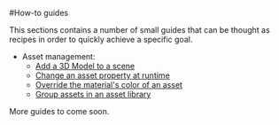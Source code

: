 #How-to guides

This sections contains a number of small guides that can be thought as recipes in order to quickly achieve a specific goal.

- Asset management:
    - [Add a 3D Model to a scene](./add-a-3d-model.md)
    - [Change an asset property at runtime](./move-an-asset-at-runtime.md)
    - [Override the material's color of an asset](./change-color-asset.md)
    - [Group assets in an asset library](./group-assets-library.md)


More guides to come soon.